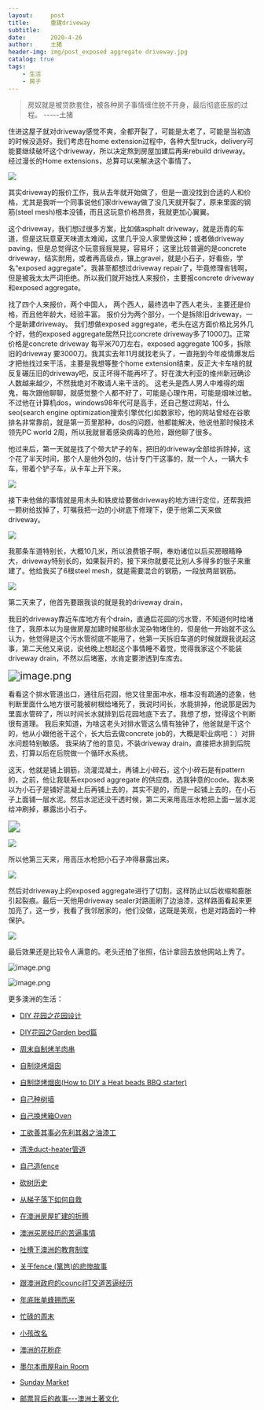 ```yaml
---
layout:     post
title:      重建driveway
subtitle:   
date:       2020-4-26
author:     土猪
header-img: img/post_exposed aggregate driveway.jpg
catalog: true
tags:
    - 生活
    - 房子
---
```


> 房奴就是被贷款套住，被各种房子事情缠住脱不开身，最后彻底臣服的过程。 
> -----土猪



住进这屋子就对driveway感觉不爽，全都开裂了，可能是太老了，可能是当初造的时候没造好。我们考虑在home extension过程中，各种大型truck，delivery可能要继续破坏这个driveway，所以决定熬到房屋加建后再来rebuild driveway。 经过漫长的Home   extensions，总算可以来解决这个事情了。

![](https://upload.wikimedia.org/wikipedia/commons/7/72/2017-09-05_18_22_55_Concrete_driveway_severely_cracked_and_buckled_by_tree_roots_along_Glen_Mawr_Drive_in_Ewing_Township%2C_Mercer_County%2C_New_Jersey.jpg)



其实driveway的报价工作，我从去年就开始做了，但是一直没找到合适的人和价格，尤其是我听一个同事说他们家driveway做了没几天就开裂了，原来里面的钢筋(steel mesh)根本没铺，而且这玩意价格昂贵，我就更加心翼翼。 



这个driveway，我们想过很多方案，比如做asphalt driveway，就是沥青的车道，但是这玩意夏天味道太难闻，这里几乎没人家里做这种；或者做driveway paving，但是总觉得这个玩意摇摇晃晃，容易坏； 这里比较普遍的是concrete driveway，结实耐用，或者再高级点，镶上gravel，就是小石子，好看些，学名“exposed aggregate"。我甚至都想过driveway repair了，毕竟修理省钱啊，但是被我太太严词拒绝。所以我们就开始找人来报价，主要报concrete driveway和exposed aggregate。



找了四个人来报价，两个中国人， 两个西人，最终选中了西人老头，主要还是价格，而且他年龄大，经验丰富。 报价分为两个部分，一个是拆除旧driveway，一个是新建driveway。 我们想做exposed aggregate，老头在这方面价格比另外几个好，他的exposed aggregate居然只比concrete driveway多了1000刀。正常价格是concrete driveway 每平米70刀左右，exposed aggregate 100多，拆除旧的driveway 要3000刀。我其实去年11月就找老头了，一直拖到今年疫情爆发后才把他找过来干活，主要是我想等整个home extension结束，反正大卡车啥的就反复碾压旧的driveway吧，反正坏得不能再坏了。好在澳大利亚的维州新冠确诊人数越来越少，不然我绝对不敢请人来干活的。 这老头是西人男人中难得的烟鬼，每次跟他聊聊，就感觉整个人都不好了，可能是心理作用，可能是烟味过敏。 不过他在计算机dos，windows98年代可是高手，还自己整过网站，什么seo(search engine optimization搜索引擎优化)如数家珍，他的网站曾经在谷歌排名非常靠前，就是第一页里那种，dos的问题，他都能解决，他说他那时候技术领先PC world 2周，所以我就冒着感染病毒的危险，跟他聊了很多。





他过来后，第一天就是找了个带大铲子的车，把旧的driveway全部给拆除掉，这个花了半天时间，那个人是他外包的，估计专门干这事的，就一个人，一辆大卡车，带着个铲子车，从卡车上开下来。



![](https://i.pinimg.com/originals/28/57/4e/28574e92f5353e17ef900345cacedcdf.jpg)





接下来他做的事情就是用木头和铁皮给要做driveway的地方进行定位，还帮我把一颗树给拔掉了，叮嘱我把一边的小树底下修理下，便于他第二天来做driveway。

![](https://blog.iseekplant.com.au/hs-fs/hubfs/Kaliman%20Rawlins.jpg?width=1696&name=Kaliman%20Rawlins.jpg)



我那条车道特别长，大概10几米，所以浪费银子啊，奉劝诸位以后买房眼睛睁大，driveway特别长的，如果裂开的，接下来你就要花比别人多得多的银子来重建了。他给我买了6根steel mesh，就是需要混合的钢筋，一段放两层钢筋。



![](https://www.wikihow.com/images/thumb/6/64/Build-a-Concrete-Driveway-Step-11-Version-3.jpg/aid367727-v4-728px-Build-a-Concrete-Driveway-Step-11-Version-3.jpg.webp)

第二天来了，他首先要跟我谈的就是我的driveway drain，

我旧的driveway靠近车库地方有个drain，直通后花园的污水管，不知道何时给堵住了，我原本以为是做房屋加建时候那些水泥杂物堵住的，但是他一开始就不这么认为，他觉得是这个污水管彻底不能用了，他第一天拆旧车道的时候就跟我说起这事，第二天他又来说，说他晚上想起这个事情睡不着觉，觉得我家这个不能装driveway drain，不然以后堵塞，水肯定要渗透到车库去。 

<img src="https://cdn.steemitimages.com/DQmSHNt729rhETE4rmdo9uCNiubmThUEmx1W1c9jMMhoqyf/image.png" alt="image.png" style="zoom:150%;" />



看看这个排水管道出口，通往后花园，他又往里面冲水，根本没有疏通的迹象，他判断里面什么地方很可能被树根给堵死了，我说时间长，水能排掉，他说那是因为里面水管碎了，所以时间长水就排到后花园地底下去了。我想了想，觉得这个判断很有道理。 我后来知道，为啥这老头对排水管这么情有独钟了，他爸就是干这个的，他从小跟他爸干这个，长大后去做concrete job的，大概是职业病吧：）对排水问题特别敏感。 我采纳了他的意见，不装driveway drain，直接把水排到后院去，打算以后在后院做一个循环水系统。



这天，他就是铺上钢筋，浇灌混凝土，再铺上小碎石，这个小碎石是有pattern的，之前，他让我联系exposed aggregate 的供应商，选我钟意的code。我本来以为小石子是铺好混凝土后再铺上去的，其实不是的，而是一起铺上去的，在小石子上面铺一层水泥。然后水泥还没干透时候，第二天来用高压水枪把上面一层水泥给冲刷掉，暴露出小石子。



<img src="https://encrypted-tbn0.gstatic.com/images?q=tbn%3AANd9GcSZ5dJu2JL1SgdgXrNJwZamd5U4VPOJdp2soH-v0hEpYJ2T5gtr&amp;usqp=CAU" style="zoom:150%;" />



![](https://www.wikihow.com/images/thumb/b/b7/Pour-Exposed-Aggregate-Concrete-Step-9.jpg/aid7278427-v4-728px-Pour-Exposed-Aggregate-Concrete-Step-9.jpg.webp)



所以他第三天来，用高压水枪把小石子冲得暴露出来。

![](https://i.ytimg.com/vi/rjNJUpL6uBM/maxresdefault.jpg)



然后对driveway上的exposed aggregate进行了切割，这样防止以后收缩和膨胀引起裂痕。最后一天他用driveway sealer对路面刷了边油漆，这样路面看起来更加亮了，这一步，我看了我邻居家的，他们没做，这既是美观，也是对路面的一种保护。



![](https://images.homedepot-static.com/productImages/5b0d6ac5-4975-42c2-b6f9-24ac62b0feea/svn/latex-ite-asphalt-repair-73066-c3_1000.jpg)



最后效果还是比较令人满意的。老头还拍了张照，估计拿回去放他网站上秀了。



![image.png](https://cdn.steemitimages.com/DQmYhRSRcrKp1K16LEs1ZC9cpiYFdZPayCB7UyHmj7TTbjC/image.png)

![image.png](https://cdn.steemitimages.com/DQmX56frBfVE71NhrjC3n9zgjJN2zHva13yArxQC8aa5Q8c/image.png)













更多澳洲的生活：

- [DIY 花园之花园设计](http://livinginau.life/2020/03/30/diy-garden-design/)

- [DIY花园之Garden bed篇](http://livinginau.life/2020/04/17/diy-garden-bed/)

- [周末自制烤羊肉串](http://livinginau.life/2014/03/03/%E5%91%A8%E6%9C%AB%E8%87%AA%E5%88%B6%E7%83%A4%E7%BE%8A%E8%82%89%E4%B8%B2/)

- [自制烧烤烟囱](http://livinginau.life/2014/02/20/%E8%87%AA%E5%88%B6%E7%83%A7%E7%83%A4%E7%83%9F%E5%9B%B1/)

- [自制烧烤烟囱(How to DIY a Heat beads BBQ starter)](https://steemit.com/life/@chenlocus/how-to-diy-a-heat-beads-bbq-starter)

- [自己种树墙](http://livinginau.life/2020/03/10/%E8%87%AA%E5%B7%B1%E7%A7%8D%E6%A0%91%E5%A2%99/)

- [自己换烤箱Oven](http://livinginau.life/2020/02/12/%E8%87%AA%E5%B7%B1%E6%8D%A2oven/)

- [工欲善其事必先利其器之油漆工](http://livinginau.life/2020/04/13/%E5%B7%A5%E6%AC%B2%E5%96%84%E5%85%B6%E4%BA%8B%E5%BF%85%E5%85%88%E5%88%A9%E5%85%B6%E5%99%A8%E4%B9%8B%E6%B2%B9%E6%BC%86%E5%B7%A5/)

- [清洗duct-heater管道](http://livinginau.life/2020/04/08/%E8%87%AA%E5%B7%B1%E5%8A%A8%E6%89%8B%E6%B8%85%E6%B4%97duct-heater%E7%AE%A1%E9%81%93/)

- [自己造fence](http://livinginau.life/2020/01/06/%E7%BB%88%E4%BA%8E%E9%80%A0%E5%A5%BD%E4%BA%86fence/)

- [砍树历史](http://livinginau.life/2019/12/29/%E7%A0%8D%E6%A0%91%E5%8E%86%E5%8F%B2/)

- [从梯子落下如何自救](http://livinginau.life/2020/03/21/%E4%BB%8E%E6%A2%AF%E5%AD%90%E8%90%BD%E4%B8%8B%E5%A6%82%E4%BD%95%E8%87%AA%E6%95%91/)

- [在澳洲房屋扩建的折腾](http://livinginau.life/2020/03/26/%E5%9C%A8%E6%BE%B3%E6%B4%B2%E6%88%BF%E5%B1%8B%E6%89%A9%E5%BB%BA%E7%9A%84%E6%8A%98%E8%85%BE/)

- 
  [澳洲买房经历的苦逼事情](http://livinginau.life/2019/12/18/%E6%BE%B3%E6%B4%B2%E4%B9%B0%E6%88%BF%E7%BB%8F%E5%8E%86%E7%9A%84%E8%8B%A6%E9%80%BC%E4%BA%8B%E6%83%85/)

- 
  [吐槽下澳洲的教育制度](http://livinginau.life/2019/12/13/%E5%90%90%E6%A7%BD%E6%BE%B3%E6%B4%B2%E6%95%99%E8%82%B2%E5%88%B6%E5%BA%A6/)

- [关于fence (篱笆)的悲惨故事](http://livinginau.life/2019/12/01/%E5%85%B3%E4%BA%8Efence%E7%9A%84%E6%82%B2%E6%83%A8%E6%95%85%E4%BA%8B/)

- [跟澳洲政府的council打交道苦逼经历](http://livinginau.life/2019/11/29/%E8%B7%9F%E6%BE%B3%E6%B4%B2%E6%94%BF%E5%BA%9C%E7%9A%84council%E6%89%93%E4%BA%A4%E9%81%93%E8%8B%A6%E9%80%BC%E7%BB%8F%E5%8E%86/)

- [年底账单蜂拥而来](http://livinginau.life/2019/11/29/%E8%B4%A6%E5%8D%95%E8%9C%82%E6%8B%A5%E8%80%8C%E6%9D%A5/)

- [忙碌的周末](http://livinginau.life/2019/11/12/%E5%BF%99%E7%A2%8C%E7%9A%84%E5%91%A8%E6%9C%AB/)

- [小孩改名](http://livinginau.life/2019/11/10/%E5%B0%8F%E5%AD%A9%E6%94%B9%E5%90%8D/)

- [澳洲的花粉症](http://livinginau.life/2018/08/10/%E6%BE%B3%E6%B4%B2%E7%9A%84%E8%8A%B1%E7%B2%89%E7%97%87/)

- [墨尔本雨屋Rain Room](http://livinginau.life/2020/01/13/rain-room/)

- [Sunday Market](http://livinginau.life/2020/01/12/Sunday-Market/)

- [邮票背后的故事---澳洲土著文化](http://livinginau.life/2018/07/10/%E9%82%AE%E7%A5%A8%E8%83%8C%E5%90%8E%E7%9A%84%E6%95%85%E4%BA%8B/)